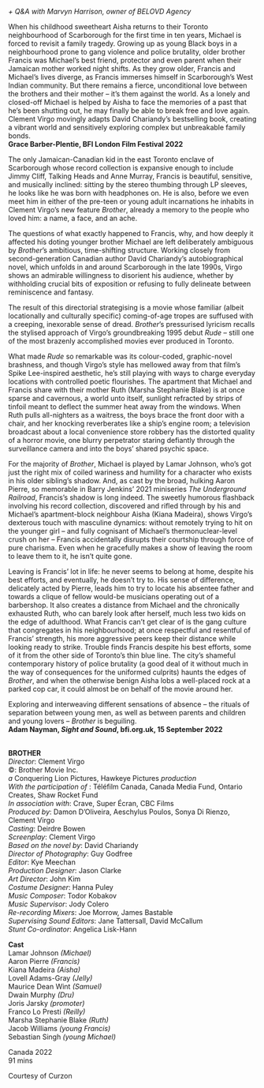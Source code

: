 
_+ Q&A with Marvyn Harrison, owner of BELOVD Agency_

When his childhood sweetheart Aisha returns to their Toronto neighbourhood of Scarborough for the first time in ten years, Michael is forced to revisit a family tragedy. Growing up as young Black boys in a neighbourhood prone to gang violence and police brutality, older brother Francis was Michael’s best friend, protector and even parent when their Jamaican mother worked night shifts. As they grow older, Francis and Michael’s lives diverge, as Francis immerses himself in Scarborough’s West Indian community. But there remains a fierce, unconditional love between the brothers and their mother – it’s them against the world. As a lonely and closed-off Michael is helped by Aisha to face the memories of a past that he’s been shutting out, he may finally be able to break free and love again. Clement Virgo movingly adapts David Chariandy’s bestselling book, creating a vibrant world and sensitively exploring complex but unbreakable family bonds.  
**Grace Barber-Plentie, BFI London Film Festival 2022**

The only Jamaican-Canadian kid in the east Toronto enclave of Scarborough whose record collection is expansive enough to include Jimmy Cliff, Talking Heads and Anne Murray, Francis is beautiful, sensitive, and musically inclined: sitting by the stereo thumbing through LP sleeves, he looks like he was born with headphones on. He is also, before we even meet him in either of the pre-teen or young adult incarnations he inhabits in Clement Virgo’s new feature _Brother_, already a memory to the people who loved him: a name, a face, and an ache.

The questions of what exactly happened to Francis, why, and how deeply it affected his doting younger brother Michael are left deliberately ambiguous by _Brother_’s ambitious, time-shifting structure. Working closely from second-generation Canadian author David Chariandy’s autobiographical novel, which unfolds in and around Scarborough in the late 1990s, Virgo shows an admirable willingness to disorient his audience, whether by withholding crucial bits of exposition or refusing to fully delineate between reminiscence and fantasy.

The result of this directorial strategising is a movie whose familiar (albeit locationally and culturally specific) coming-of-age tropes are suffused with a creeping, inexorable sense of dread. _Brother_’s pressurised lyricism recalls the stylised approach of Virgo’s groundbreaking 1995 debut _Rude_ – still one of the most brazenly accomplished movies ever produced in Toronto.

What made _Rude_ so remarkable was its colour-coded, graphic-novel brashness, and though Virgo’s style has mellowed away from that film’s Spike Lee-inspired aesthetic, he’s still playing with ways to charge everyday locations with controlled poetic flourishes. The apartment that Michael and Francis share with their mother Ruth (Marsha Stephanie Blake) is at once sparse and cavernous, a world unto itself, sunlight refracted by strips of tinfoil meant to deflect the summer heat away from the windows. When Ruth pulls all-nighters as a waitress, the boys brace the front door with a chair, and her knocking reverberates like a ship’s engine room; a television broadcast about a local convenience store robbery has the distorted quality of a horror movie, one blurry perpetrator staring defiantly through the surveillance camera and into the boys’ shared psychic space.

For the majority of _Brother_, Michael is played by Lamar Johnson, who’s got just the right mix of coiled wariness and humility for a character who exists in his older sibling’s shadow. And, as cast by the broad, hulking Aaron Pierre, so memorable in Barry Jenkins’ 2021 miniseries _The Underground Railroad_, Francis’s shadow is long indeed. The sweetly humorous flashback involving his record collection, discovered and rifled through by his and Michael’s apartment-block neighbour Aisha (Kiana Madeira), shows Virgo’s dexterous touch with masculine dynamics: without remotely trying to hit on the younger girl – and fully cognisant of Michael’s thermonuclear-level crush on her – Francis accidentally disrupts their courtship through force of pure charisma. Even when he gracefully makes a show of leaving the room to leave them to it, he isn’t quite gone.

Leaving is Francis’ lot in life: he never seems to belong at home, despite his best efforts, and eventually, he doesn’t try to. His sense of difference, delicately acted by Pierre, leads him to try to locate his absentee father and towards a clique of fellow would-be musicians operating out of a barbershop. It also creates a distance from Michael and the chronically exhausted Ruth, who can barely look after herself, much less two kids on the edge of adulthood. What Francis can’t get clear of is the gang culture that congregates in his neighbourhood; at once respectful and resentful of Francis’ strength, his more aggressive peers keep their distance while looking ready to strike. Trouble finds Francis despite his best efforts, some of it from the other side of Toronto’s thin blue line. The city’s shameful contemporary history of police brutality (a good deal of it without much in the way of consequences for the uniformed culprits) haunts the edges of _Brother_, and when the otherwise benign Aisha lobs a well-placed rock at a parked cop car, it could almost be on behalf of the movie around her.

Exploring and interweaving different sensations of absence – the rituals of separation between young men, as well as between parents and children and young lovers – _Brother_ is beguiling.  
**Adam Nayman, _Sight and Sound_, bfi.org.uk, 15 September 2022**
<br><br>

**BROTHER**  
_Director_: Clement Virgo  
©: Brother Movie Inc.  
_a_ Conquering Lion Pictures, Hawkeye Pictures _production_  
_With the participation of_ : Téléfilm Canada, Canada Media Fund, Ontario Creates, Shaw Rocket Fund  
_In association with_: Crave, Super Écran, CBC Films  
_Produced by_: Damon D’Oliveira, Aeschylus Poulos, Sonya Di Rienzo, Clement Virgo  
_Casting_: Deirdre Bowen  
_Screenplay_: Clement Virgo  
_Based on the novel by_: David Chariandy  
_Director of Photography_: Guy Godfree  
_Editor_: Kye Meechan  
_Production Designer_: Jason Clarke  
_Art Director_: John Kim  
_Costume Designer_: Hanna Puley  
_Music Composer_: Todor Kobakov  
_Music Supervisor_: Jody Colero  
_Re-recording Mixers_: Joe Morrow, James Bastable  
_Supervising Sound Editors_: Jane Tattersall,  David McCallum  
_Stunt Co-ordinator_: Angelica Lisk-Hann

**Cast**  
Lamar Johnson _(Michael)_  
Aaron Pierre _(Francis)_  
Kiana Madeira _(Aisha)_  
Lovell Adams-Gray _(Jelly)_  
Maurice Dean Wint _(Samuel)_  
Dwain Murphy _(Dru)_  
Joris Jarsky _(promoter)_  
Franco Lo Presti _(Reilly)_  
Marsha Stephanie Blake _(Ruth)_  
Jacob Williams _(young Francis)_  
Sebastian Singh _(young Michael)_

Canada 2022  
91 mins

Courtesy of Curzon
<br><br>
<!--stackedit_data:
eyJoaXN0b3J5IjpbMTk3NDg1ODY1NF19
-->
